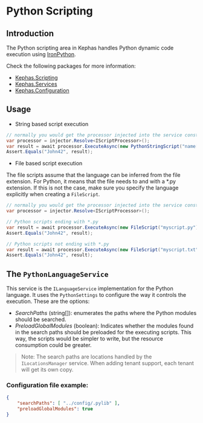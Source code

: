 ﻿# Python Scripting

## Introduction

The Python scripting area in Kephas handles Python dynamic code execution using [IronPython](https://www.nuget.org/packages/IronPython).

Check the following packages for more information:
* [Kephas.Scripting](https://www.nuget.org/packages/Kephas.Scripting)
* [Kephas.Services](https://www.nuget.org/packages/Kephas.Services)
* [Kephas.Configuration](https://www.nuget.org/packages/Kephas.Configuration)

## Usage

* String based script execution

```C#
// normally you would get the processor injected into the service constructor.
var processor = injector.Resolve<IScriptProcessor>();
var result = await processor.ExecuteAsync(new PythonStringScript("name[..4] + str(age)"), new Expando { ["name"] = "Johnny", ["age"] = 42 })).PreserveThreadContext();
Assert.Equals("John42", result);
```

* File based script execution

The file scripts assume that the language can be inferred from the file extension.
For Python, it means that the file needs to and with a *.py extension.
If this is not the case, make sure you specify the language explicitly when creating a ```FileScript```.

```C#
// normally you would get the processor injected into the service constructor.
var processor = injector.Resolve<IScriptProcessor>();

// Python scripts ending with *.py
var result = await processor.ExecuteAsync(new FileScript("myscript.py"), new { name = "Johnny", age = 42 })).PreserveThreadContext();
Assert.Equals("John42", result);

// Python scripts not ending with *.py
var result = await processor.ExecuteAsync(new FileScript("myscript.txt", PythonLanguageService.Language), new { name = "Johnny", age = 42 })).PreserveThreadContext();
Assert.Equals("John42", result);
```

## The ```PythonLanguageService```
This service is the ```ILanguageService``` implementation for the Python language.
It uses the ```PythonSettings``` to configure the way it controls the execution. These are the options:
* _SearchPaths_ (string[]): enumerates the paths where the Python modules should be searched.
* _PreloadGlobalModules_ (boolean): Indicates whether the modules found in the search paths should be preloaded for the executing scripts. This way, the scripts would be simpler to write, but the resource consumption could be greater.

> Note: The search paths are locations handled by the ```ILocationsManager``` service.
> When adding tenant support, each tenant will get its own copy.

### Configuration file example:

```json
{
    "searchPaths": [ "../config/.pylib" ],
    "preloadGlobalModules": true
}
```